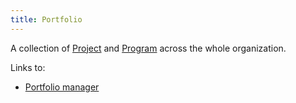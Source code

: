 ```yaml
---
title: Portfolio
---
```

A collection of [Project](danielesalvatore/project-management/foundations-of-project-management/project/project.md) and [Program](danielesalvatore/project-management/project-execution/continuous-improvements/program.md) across the whole organization.

Links to:
- [Portfolio manager](danielesalvatore/project-management/foundations-of-project-management/actors/portfolio-manager.md)
